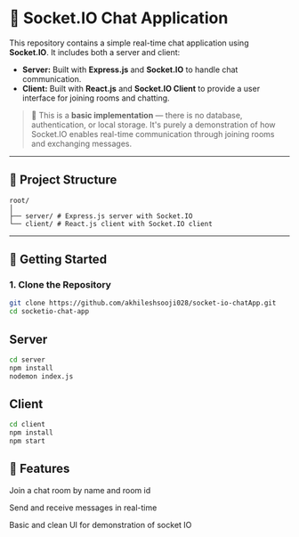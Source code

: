 # 🧠 Socket.IO Chat Application

This repository contains a simple real-time chat application using **Socket.IO**. It includes both a server and client:

- **Server:** Built with **Express.js** and **Socket.IO** to handle chat communication.
- **Client:** Built with **React.js** and **Socket.IO Client** to provide a user interface for joining rooms and chatting.

> 🔄 This is a **basic implementation** — there is no database, authentication, or local storage. It's purely a demonstration of how Socket.IO enables real-time communication through joining rooms and exchanging messages.

---

## 📁 Project Structure

    root/
    │
    ├── server/ # Express.js server with Socket.IO
    └── client/ # React.js client with Socket.IO client


---

## 🚀 Getting Started

### 1. Clone the Repository

```bash
git clone https://github.com/akhileshsooji028/socket-io-chatApp.git
cd socketio-chat-app
```

## Server

```bash
cd server
npm install
nodemon index.js
```

## Client

```bash
cd client
npm install
npm start
```

## 🔧 Features

Join a chat room by name and room id

Send and receive messages in real-time

Basic and clean UI for demonstration of socket IO

